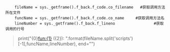 ```
	fileName = sys._getframe().f_back.f_code.co_filename   #获取调用方法所在文件
	funcName = sys._getframe().f_back.f_code.co_name     #获取调用方法名
	lineNumber = sys._getframe().f_back.f_lineno                 #获取调用的行号
```

> 	print("{0}<fun:{1}> ({2}): ".format(fileName.split('scripts')[-1],funcName,lineNumber), end="")
